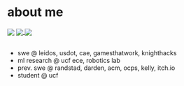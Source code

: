# about me

<div align="left">
  <img src="https://komarev.com/ghpvc/?username=must108&&style=flat-square" align="center" />
  <a href="https://wakatime.com/@018ed2fd-3e51-4094-9aed-f270538e625e">
    <img src="https://wakatime.com/badge/user/018ed2fd-3e51-4094-9aed-f270538e625e.svg" align="center" />
  </a>
  <a href="https://discordapp.com/users/385903323666055178" >
      <img src="https://img.shields.io/badge/-must108-5865F2?style=flat-square&logo=Discord&logoColor=white&link=discord.com%2Fusers%2F385903323666055178" align="center" />
  </a>
</div>
<br />

* swe @ leidos, usdot, cae, gamesthatwork, knighthacks
* ml research @ ucf ece, robotics lab
* prev. swe @ randstad, darden, acm, ocps, kelly, itch.io
* student @ ucf
